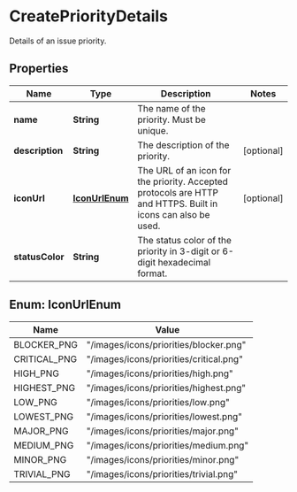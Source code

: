 

# CreatePriorityDetails

Details of an issue priority.

## Properties

| Name | Type | Description | Notes |
|------------ | ------------- | ------------- | -------------|
|**name** | **String** | The name of the priority. Must be unique. |  |
|**description** | **String** | The description of the priority. |  [optional] |
|**iconUrl** | [**IconUrlEnum**](#IconUrlEnum) | The URL of an icon for the priority. Accepted protocols are HTTP and HTTPS. Built in icons can also be used. |  [optional] |
|**statusColor** | **String** | The status color of the priority in 3-digit or 6-digit hexadecimal format. |  |



## Enum: IconUrlEnum

| Name | Value |
|---- | -----|
| BLOCKER_PNG | &quot;/images/icons/priorities/blocker.png&quot; |
| CRITICAL_PNG | &quot;/images/icons/priorities/critical.png&quot; |
| HIGH_PNG | &quot;/images/icons/priorities/high.png&quot; |
| HIGHEST_PNG | &quot;/images/icons/priorities/highest.png&quot; |
| LOW_PNG | &quot;/images/icons/priorities/low.png&quot; |
| LOWEST_PNG | &quot;/images/icons/priorities/lowest.png&quot; |
| MAJOR_PNG | &quot;/images/icons/priorities/major.png&quot; |
| MEDIUM_PNG | &quot;/images/icons/priorities/medium.png&quot; |
| MINOR_PNG | &quot;/images/icons/priorities/minor.png&quot; |
| TRIVIAL_PNG | &quot;/images/icons/priorities/trivial.png&quot; |



